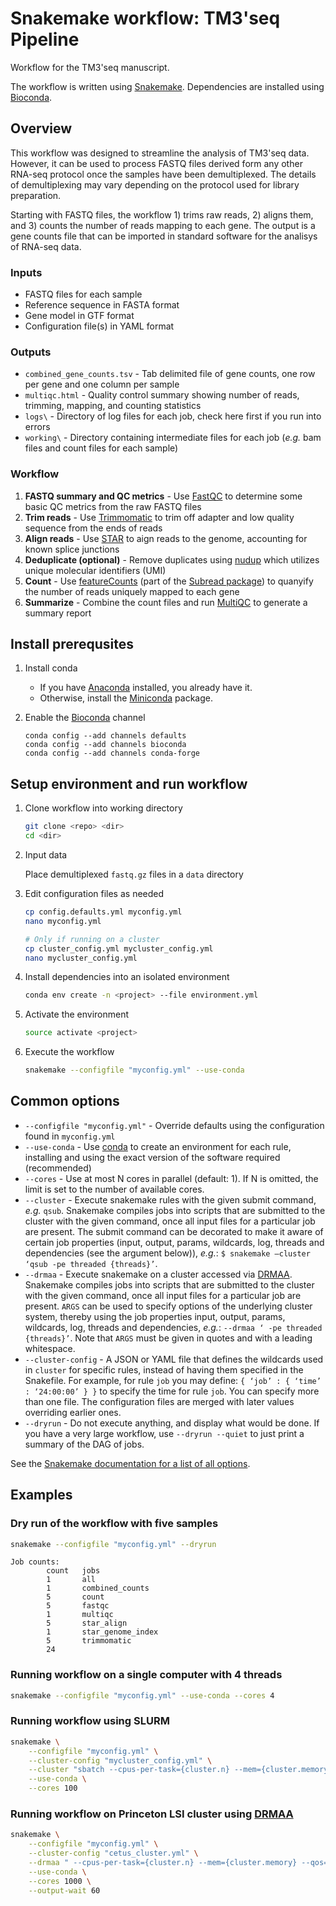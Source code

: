 # Snakemake workflow: TM3'seq Pipeline

Workflow for the TM3'seq manuscript.

The workflow is written using [Snakemake](https://snakemake.readthedocs.io/).
Dependencies are installed using [Bioconda](https://bioconda.github.io/).


## Overview

This workflow was designed to streamline the analysis of TM3'seq data. However, it can be used to process FASTQ files derived form any other RNA-seq protocol once the samples have been demultiplexed. The details of demultiplexing may vary depending on the protocol used for library preparation.

Starting with FASTQ files, the workflow 1) trims raw reads, 2) aligns them, and 3) counts the number of reads mapping to each gene. The output is a gene counts file that can be imported in standard software for the analisys of RNA-seq data.

### Inputs

*   FASTQ files for each sample
*   Reference sequence in FASTA format
*   Gene model in GTF format
*   Configuration file(s) in YAML format

### Outputs

*   `combined_gene_counts.tsv` - Tab delimited file of gene counts, one row per gene and one column per sample
*   `multiqc.html` - Quality control summary showing number of reads, trimming, mapping, and counting statistics
*   `logs\` - Directory of log files for each job, check here first if you run into errors
*   `working\` - Directory containing intermediate files for each job (*e.g.* bam files and count files for each sample)

### Workflow

1.  **FASTQ summary and QC metrics** - Use [FastQC](https://www.bioinformatics.babraham.ac.uk/projects/fastqc/) to determine some basic QC metrics from the raw FASTQ files
2.  **Trim reads** - Use [Trimmomatic](http://www.usadellab.org/cms/?page=trimmomatic) to trim off adapter and low quality sequence from the ends of reads
3.  **Align reads** - Use [STAR](https://github.com/alexdobin/STAR) to aign reads to the genome, accounting for known splice junctions
4.  **Deduplicate (optional)** - Remove duplicates using [nudup](https://github.com/nugentechnologies/nudup) which utilizes unique molecular identifiers (UMI)
5.  **Count** - Use [featureCounts](http://bioinf.wehi.edu.au/featureCounts/) (part of the [Subread package](http://subread.sourceforge.net/)) to quanyify the number of reads uniquely mapped to each gene
6.  **Summarize** - Combine the count files and run [MultiQC](https://multiqc.info/) to generate a summary report


## Install prerequsites

1.  Install conda

    *   If you have [Anaconda](https://www.anaconda.com/distribution/) installed, you already have it.
    *   Otherwise, install the [Miniconda](https://conda.io/en/latest/miniconda.html) package.
    
2.  Enable the [Bioconda](https://bioconda.github.io/#using-bioconda) channel

    ```
    conda config --add channels defaults
    conda config --add channels bioconda
    conda config --add channels conda-forge
    ```

## Setup environment and run workflow

1.  Clone workflow into working directory

    ```bash
    git clone <repo> <dir>
    cd <dir>
    ```

2.  Input data

    Place demultiplexed `fastq.gz` files in a `data` directory

3.  Edit configuration files as needed

    ```bash
    cp config.defaults.yml myconfig.yml
    nano myconfig.yml
    
    # Only if running on a cluster
    cp cluster_config.yml mycluster_config.yml
    nano mycluster_config.yml
    ```

4.  Install dependencies into an isolated environment

    ```bash
    conda env create -n <project> --file environment.yml
    ```

5.  Activate the environment

    ```bash
    source activate <project>
    ```

6.  Execute the workflow

    ```bash
    snakemake --configfile "myconfig.yml" --use-conda 
    ```

## Common options

*   `--configfile "myconfig.yml"` - Override defaults using the configuration found in `myconfig.yml`
*   `--use-conda` - Use [conda]() to create an environment for each rule, installing and using the exact version of the software required (recommended)
*   `--cores` - Use at most N cores in parallel (default: 1). If N is omitted, the limit is set to the number of available cores.
*   `--cluster` - Execute snakemake rules with the given submit command, *e.g.* `qsub`. Snakemake compiles jobs into scripts that are submitted to the cluster with the given command, once all input files for a particular job are present. The submit command can be decorated to make it aware of certain job properties (input, output, params, wildcards, log, threads and dependencies (see the argument below)), *e.g.*: `$ snakemake –cluster ‘qsub -pe threaded {threads}’`.
*   `--drmaa` - Execute snakemake on a cluster accessed via [DRMAA](https://en.wikipedia.org/wiki/DRMAA). Snakemake compiles jobs into scripts that are submitted to the cluster with the given command, once all input files for a particular job are present. `ARGS` can be used to specify options of the underlying cluster system, thereby using the job properties input, output, params, wildcards, log, threads and dependencies, *e.g.*: `--drmaa ‘ -pe threaded {threads}’`. Note that `ARGS` must be given in quotes and with a leading whitespace.
*   `--cluster-config` - A JSON or YAML file that defines the wildcards used in `cluster` for specific rules, instead of having them specified in the Snakefile. For example, for rule `job` you may define: `{ ‘job’ : { ‘time’ : ‘24:00:00’ } }` to specify the time for rule `job`. You can specify more than one file. The configuration files are merged with later values overriding earlier ones.
*   `--dryrun` - Do not execute anything, and display what would be done. If you have a very large workflow, use `--dryrun --quiet` to just print a summary of the DAG of jobs.

See the [Snakemake documentation for a list of all options](https://snakemake.readthedocs.io/en/stable/executable.html#all-options).


## Examples 

### Dry run of the workflow with five samples

```bash
snakemake --configfile "myconfig.yml" --dryrun
``` 

```
Job counts:
        count   jobs
        1       all
        1       combined_counts
        5       count
        5       fastqc
        1       multiqc
        5       star_align
        1       star_genome_index
        5       trimmomatic
        24
```

### Running workflow on a single computer with 4 threads

```bash
snakemake --configfile "myconfig.yml" --use-conda --cores 4
``` 

### Running workflow using SLURM

```bash
snakemake \
    --configfile "myconfig.yml" \
    --cluster-config "mycluster_config.yml" \
    --cluster "sbatch --cpus-per-task={cluster.n} --mem={cluster.memory} --time={cluster.time}" \
    --use-conda \
    --cores 100
``` 

### Running workflow on Princeton LSI cluster using [DRMAA](https://en.wikipedia.org/wiki/DRMAA)

```bash
snakemake \
    --configfile "myconfig.yml" \
    --cluster-config "cetus_cluster.yml" \
    --drmaa " --cpus-per-task={cluster.n} --mem={cluster.memory} --qos={cluster.qos} --time={cluster.time}" \
    --use-conda \
    --cores 1000 \
    --output-wait 60
```


